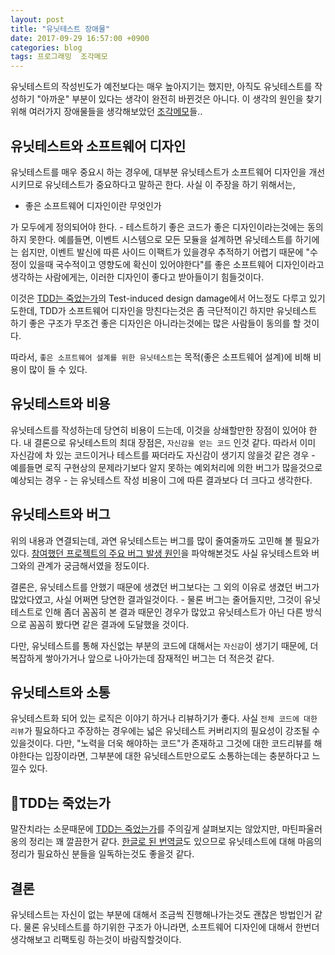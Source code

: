 ```yaml
---
layout: post
title: "유닛테스트 장애물"
date: 2017-09-29 16:57:00 +0900
categories: blog
tags: 프로그래밍  조각메모
---
```


유닛테스트의 작성빈도가 예전보다는 매우 높아지기는 했지만, 아직도 유닛테스트를 작성하기 "아까운" 부분이 있다는 생각이 완전히 바뀐것은 아니다. 이 생각의 원인을 찾기 위해 여러가지 장애물들을 생각해보았던 [조각메모](/blog/2015/03/17/조각메모.html)들..

## 유닛테스트와 소프트웨어 디자인

유닛테스트를 매우 중요시 하는 경우에, 대부분 유닛테스트가 소프트웨어 디자인을 개선시키므로 유닛테스트가 중요하다고 말하곤 한다. 사실 이 주장을 하기 위해서는,

 * 좋은 소프트웨어 디자인이란 무엇인가

가 모두에게 정의되어야 한다. - 테스트하기 좋은 코드가 좋은 디자인이라는것에는 동의하지 못한다. 예를들면, 이벤트 시스템으로 모든 모듈을 설계하면 유닛테스트를 하기에는 쉽지만, 이벤트 발신에 따른 사이드 이팩트가 있을경우 추적하기 어렵기 때문에 "수정이 있을때 국수적이고 영향도에 확신이 있어야한다"를 좋은 소프트웨어 디자인이라고 생각하는 사람에게는, 이러한 디자인이 좋다고 받아들이기 힘들것이다.

이것은 [TDD는 죽었는가](https://martinfowler.com/articles/is-tdd-dead/)의 Test-induced design damage에서 어느정도 다루고 있기도한데, TDD가 소프트웨어 디자인을 망친다는것은 좀 극단적이긴 하지만 유닛테스트 하기 좋은 구조가 무조건 좋은 디자인은 아니라는것에는 많은 사람들이 동의를 할 것이다.

따라서, ``좋은 소프트웨어 설계를 위한 유닛테스트``는 목적(좋은 소프트웨어 설계)에 비해 비용이 많이 들 수 있다.

## 유닛테스트와 비용

유닛테스트를 작성하는데 당연히 비용이 드는데, 이것을 상쇄할만한 장점이 있어야 한다. 내 결론으로 유닛테스트의 최대 장점은, ``자신감을 얻는 코드`` 인것 같다. 따라서 이미 자신감에 차 있는 코드이거나 테스트를 짜더라도 자신감이 생기지 않을것 같은 경우 - 예를들면 로직 구현상의 문제라기보다 알지 못하는 예외처리에 의한 버그가 많을것으로 예상되는 경우 - 는 유닛테스트 작성 비용이 그에 따른 결과보다 더 크다고 생각한다.

## 유닛테스트와 버그

위의 내용과 연결되는데, 과연 유닛테스트는 버그를 많이 줄여줄까도 고민해 볼 필요가 있다. [참여했던 프로젝트의 주요 버그 발생 원인](/blog/2016/12/30/버그-발생-주요-원인.html)을 파악해본것도 사실 유닛테스트와 버그와의 관계가 궁금해서였을 정도이다.

결론은, 유닛테스트를 안했기 때문에 생겼던 버그보다는 그 외의 이유로 생겼던 버그가 많았다였고, 사실 어쩌면 당연한 결과일것이다. - 물론 버그는 줄어들지만, 그것이 유닛테스트로 인해 좀더 꼼꼼히 본 결과 때문인 경우가 많았고 유닛테스트가 아닌 다른 방식으로 꼼꼼히 봤다면 같은 결과에 도달했을 것이다.

다만, 유닛테스트를 통해 자신없는 부분의 코드에 대해서는 ``자신감``이 생기기 때문에, 더 복잡하게 쌓아가거나 앞으로 나아가는데 잠재적인 버그는 더 적은것 같다.

## 유닛테스트와 소통

유닛테스트화 되어 있는 로직은 이야기 하거나 리뷰하기가 좋다. 사실 ``전체 코드에 대한 리뷰``가 필요하다고 주장하는 경우에는 넓은 유닛테스트 커버리지의 필요성이 강조될 수 있을것이다. 다만, "노력을 더욱 해야하는 코드"가 존재하고 그것에 대한 코드리뷰를 해야한다는 입장이라면, 그부분에 대한 유닛테스트만으로도 소통하는데는 충분하다고 느낄수 있다.

## TDD는 죽었는가

말잔치라는 소문때문에 [TDD는 죽었는가](https://martinfowler.com/articles/is-tdd-dead/)를 주의깊게 살펴보지는 않았지만, 마틴파울러옹의 정리는 꽤 깔끔한거 같다. [한글로 된 번역글](http://jinson.tistory.com/271#content)도 있으므로 유닛테스트에 대해 마음의 정리가 필요하신 분들을 일독하는것도 좋을것 같다.

## 결론

유닛테스트는 자신이 없는 부분에 대해서 조금씩 진행해나가는것도 괜찮은 방법인거 같다. 물론 유닛테스트를 하기위한 구조가 아니라면, 소프트웨어 디자인에 대해서 한번더 생각해보고 리팩토링 하는것이 바람직할것이다.

